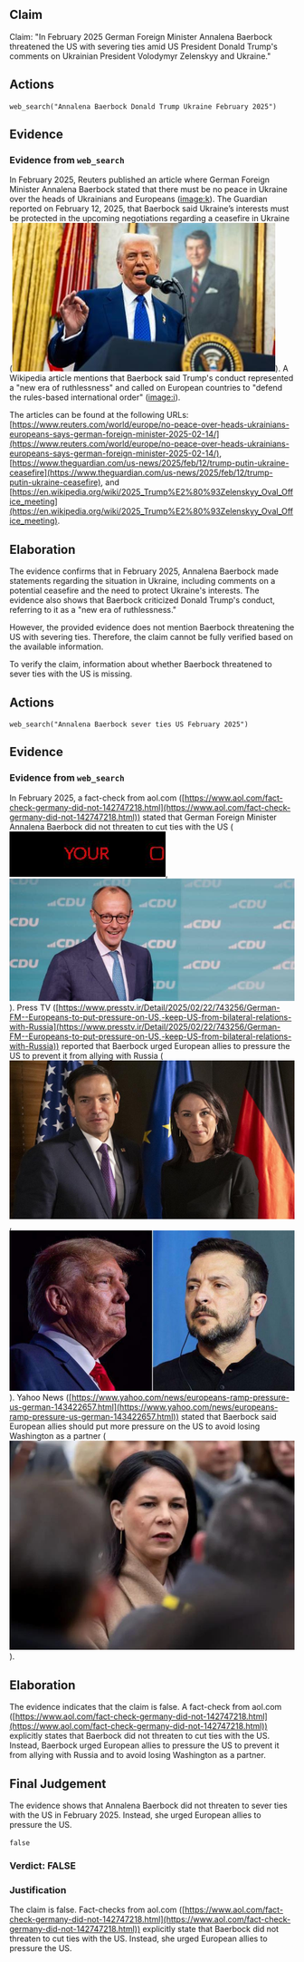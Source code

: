 ## Claim
Claim: "In February 2025 German Foreign Minister Annalena Baerbock threatened the US with severing ties amid US President Donald Trump's comments on Ukrainian President Volodymyr Zelenskyy and Ukraine."

## Actions
```
web_search("Annalena Baerbock Donald Trump Ukraine February 2025")
```

## Evidence
### Evidence from `web_search`
In February 2025, Reuters published an article where German Foreign Minister Annalena Baerbock stated that there must be no peace in Ukraine over the heads of Ukrainians and Europeans (<image:k>). The Guardian reported on February 12, 2025, that Baerbock said Ukraine’s interests must be protected in the upcoming negotiations regarding a ceasefire in Ukraine (![image 1007](media/2025-08-06_18-20-1754504425-007992.jpg)). A Wikipedia article mentions that Baerbock said Trump's conduct represented a "new era of ruthlessness" and called on European countries to "defend the rules-based international order" (<image:i>).

The articles can be found at the following URLs: [https://www.reuters.com/world/europe/no-peace-over-heads-ukrainians-europeans-says-german-foreign-minister-2025-02-14/](https://www.reuters.com/world/europe/no-peace-over-heads-ukrainians-europeans-says-german-foreign-minister-2025-02-14/), [https://www.theguardian.com/us-news/2025/feb/12/trump-putin-ukraine-ceasefire](https://www.theguardian.com/us-news/2025/feb/12/trump-putin-ukraine-ceasefire), and [https://en.wikipedia.org/wiki/2025_Trump%E2%80%93Zelenskyy_Oval_Office_meeting](https://en.wikipedia.org/wiki/2025_Trump%E2%80%93Zelenskyy_Oval_Office_meeting).


## Elaboration
The evidence confirms that in February 2025, Annalena Baerbock made statements regarding the situation in Ukraine, including comments on a potential ceasefire and the need to protect Ukraine's interests. The evidence also shows that Baerbock criticized Donald Trump's conduct, referring to it as a "new era of ruthlessness."

However, the provided evidence does not mention Baerbock threatening the US with severing ties. Therefore, the claim cannot be fully verified based on the available information.

To verify the claim, information about whether Baerbock threatened to sever ties with the US is missing.


## Actions
```
web_search("Annalena Baerbock sever ties US February 2025")
```

## Evidence
### Evidence from `web_search`
In February 2025, a fact-check from aol.com ([https://www.aol.com/fact-check-germany-did-not-142747218.html](https://www.aol.com/fact-check-germany-did-not-142747218.html)) stated that German Foreign Minister Annalena Baerbock did not threaten to cut ties with the US (![image 2216](media/2025-08-07_20-10-1754597431-578820.jpg), ![image 2217](media/2025-08-07_20-10-1754597431-935941.jpg)). Press TV ([https://www.presstv.ir/Detail/2025/02/22/743256/German-FM--Europeans-to-put-pressure-on-US,-keep-US-from-bilateral-relations-with-Russia](https://www.presstv.ir/Detail/2025/02/22/743256/German-FM--Europeans-to-put-pressure-on-US,-keep-US-from-bilateral-relations-with-Russia)) reported that Baerbock urged European allies to pressure the US to prevent it from allying with Russia (![image 2240](media/2025-08-07_20-10-1754597452-729209.jpg), ![image 2241](media/2025-08-07_20-10-1754597452-909634.jpg)). Yahoo News ([https://www.yahoo.com/news/europeans-ramp-pressure-us-german-143422657.html](https://www.yahoo.com/news/europeans-ramp-pressure-us-german-143422657.html)) stated that Baerbock said European allies should put more pressure on the US to avoid losing Washington as a partner (![image 2245](media/2025-08-07_20-11-1754597462-283111.jpg)).


## Elaboration
The evidence indicates that the claim is false. A fact-check from aol.com ([https://www.aol.com/fact-check-germany-did-not-142747218.html](https://www.aol.com/fact-check-germany-did-not-142747218.html)) explicitly states that Baerbock did not threaten to cut ties with the US. Instead, Baerbock urged European allies to pressure the US to prevent it from allying with Russia and to avoid losing Washington as a partner.


## Final Judgement
The evidence shows that Annalena Baerbock did not threaten to sever ties with the US in February 2025. Instead, she urged European allies to pressure the US.

`false`

### Verdict: FALSE

### Justification
The claim is false. Fact-checks from aol.com ([https://www.aol.com/fact-check-germany-did-not-142747218.html](https://www.aol.com/fact-check-germany-did-not-142747218.html)) explicitly state that Baerbock did not threaten to cut ties with the US. Instead, she urged European allies to pressure the US.
